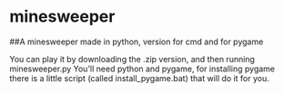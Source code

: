 # minesweeper
##A minesweeper made in python, version for cmd and for pygame

You can play it by downloading the .zip version,
and then running minesweeper.py
You'll need python and pygame, for installing pygame 
there is a little script (called install\_pygame.bat) that
will do it for you.
